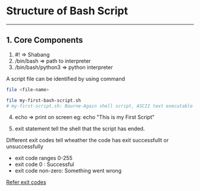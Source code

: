 # Structure of Bash Script
----
## 1. Core Components

1. #! => Shabang
2. /bin/bash => path to interpreter
3. /bin/bash/python3 => python interpreter

A script file can be identified by using command

```bash
file <file-name>

file my-first-bash-script.sh
# my-first-script.sh: Bourne-Again shell script, ASCII text executable
```

4. echo => print on screen
    eg: echo "This is my First Script"

5. exit statement tell the shell that the script has ended.

Different exit codes tell wheather the code has exit successfullt or unsuccessfully

- exit code ranges 0-255
- exit code 0 : Successful
- exit code non-zero: Something went wrong

[Refer exit codes](https://tldp.org/LDP/abs/html/exitcodes.html)

